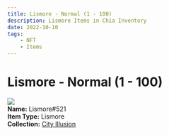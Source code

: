 ```yaml
---
title: Lismore - Normal (1 - 100)
description: Lismore Items in Chia Inventory
date: 2022-10-10
tags:
    - NFT
    - Items
---
```


# Lismore - Normal (1 - 100)
<div class="item_thumbnail">
<img loading="lazy" src="https://rqeibh5bwtqmwts2j2ifvlu35xwnflfurk4rjmfresyxq5bcclla.arweave.net/jAiAn6G04MtOWk6QWq6b7ezSrLSKuRSwsSSxeHQiEtY"><br/>
<div><strong>Name:</strong> Lismore#521</div>
<div><strong>Item Type:</strong> Lismore</div>
<div><strong>Collection:</strong> <a href="https://www.spacescan.io/xch/nft/collection/col1lend2dcn558km4wcwta4xnkfv3xpcmlp9kyt0m909emvfxechlyqdl5ndg">City Illusion</a></div>
</div>

